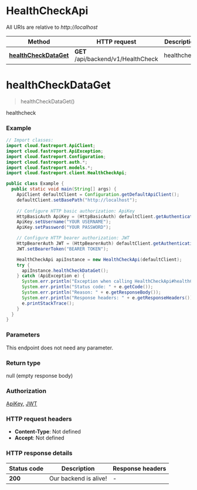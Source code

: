 # HealthCheckApi

All URIs are relative to *http://localhost*

| Method | HTTP request | Description |
|------------- | ------------- | -------------|
| [**healthCheckDataGet**](HealthCheckApi.md#healthCheckDataGet) | **GET** /api/backend/v1/HealthCheck | healthcheck |


<a id="healthCheckDataGet"></a>
# **healthCheckDataGet**
> healthCheckDataGet()

healthcheck

### Example
```java
// Import classes:
import cloud.fastreport.ApiClient;
import cloud.fastreport.ApiException;
import cloud.fastreport.Configuration;
import cloud.fastreport.auth.*;
import cloud.fastreport.models.*;
import cloud.fastreport.client.HealthCheckApi;

public class Example {
  public static void main(String[] args) {
    ApiClient defaultClient = Configuration.getDefaultApiClient();
    defaultClient.setBasePath("http://localhost");
    
    // Configure HTTP basic authorization: ApiKey
    HttpBasicAuth ApiKey = (HttpBasicAuth) defaultClient.getAuthentication("ApiKey");
    ApiKey.setUsername("YOUR USERNAME");
    ApiKey.setPassword("YOUR PASSWORD");

    // Configure HTTP bearer authorization: JWT
    HttpBearerAuth JWT = (HttpBearerAuth) defaultClient.getAuthentication("JWT");
    JWT.setBearerToken("BEARER TOKEN");

    HealthCheckApi apiInstance = new HealthCheckApi(defaultClient);
    try {
      apiInstance.healthCheckDataGet();
    } catch (ApiException e) {
      System.err.println("Exception when calling HealthCheckApi#healthCheckDataGet");
      System.err.println("Status code: " + e.getCode());
      System.err.println("Reason: " + e.getResponseBody());
      System.err.println("Response headers: " + e.getResponseHeaders());
      e.printStackTrace();
    }
  }
}
```

### Parameters
This endpoint does not need any parameter.

### Return type

null (empty response body)

### Authorization

[ApiKey](../README.md#ApiKey), [JWT](../README.md#JWT)

### HTTP request headers

 - **Content-Type**: Not defined
 - **Accept**: Not defined

### HTTP response details
| Status code | Description | Response headers |
|-------------|-------------|------------------|
| **200** | Our backend is alive! |  -  |

